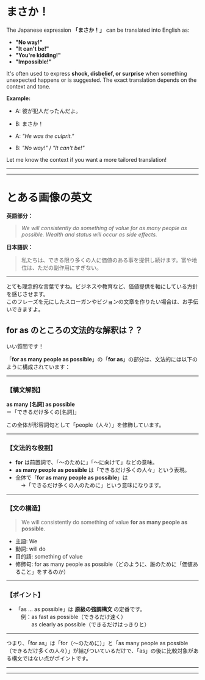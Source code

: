# まさか！

The Japanese expression **「まさか！」** can be translated into English as:

* **"No way!"**
* **"It can't be!"**
* **"You're kidding!"**
* **"Impossible!"**

It's often used to express **shock, disbelief, or surprise** when something unexpected happens or is suggested. The exact translation depends on the context and tone.

**Example:**

* A: 彼が犯人だったんだよ。

* B: まさか！

* A: *"He was the culprit."*

* B: *"No way!"* / *"It can't be!"*

Let me know the context if you want a more tailored translation!

---
---

# とある画像の英文

**英語部分：**

> *We will consistently do something of value for as many people as possible. Wealth and status will occur as side effects.*

**日本語訳：**

> 私たちは、できる限り多くの人に価値のある事を提供し続けます。富や地位は、ただの副作用にすぎない。

---

とても理念的な言葉ですね。ビジネスや教育など、価値提供を軸にしている方針を感じさせます。  
このフレーズを元にしたスローガンやビジョンの文章を作りたい場合は、お手伝いできますよ。

## for as のところの文法的な解釈は？？

いい質問です！

「**for as many people as possible**」の「**for as**」の部分は、文法的には以下のように構成されています：

---

### 【構文解説】

**as many [名詞] as possible**  
＝「できるだけ多くの[名詞]」

この全体が形容詞句として「people（人々）」を修飾しています。

---

### 【文法的な役割】

- **for** は前置詞で、「〜のために」「〜に向けて」などの意味。
- **as many people as possible** は「できるだけ多くの人々」という表現。
- 全体で「**for as many people as possible**」は  
　→「できるだけ多くの人のために」という意味になります。

---

### 【文の構造】

> We will consistently do something of value **for as many people as possible**.

- 主語: We  
- 動詞: will do  
- 目的語: something of value  
- 修飾句: for as many people as possible（どのように、誰のために「価値あること」をするのか）

---

### 【ポイント】

- 「as ... as possible」は **原級の強調構文** の定番です。  
　例：as fast as possible（できるだけ速く）  
　　　as clearly as possible（できるだけはっきりと）

---

つまり、「for as」は「for（〜のために）」と「as many people as possible（できるだけ多くの人々）」が結びついているだけで、「as」の後に比較対象がある構文ではない点がポイントです。

---
---
